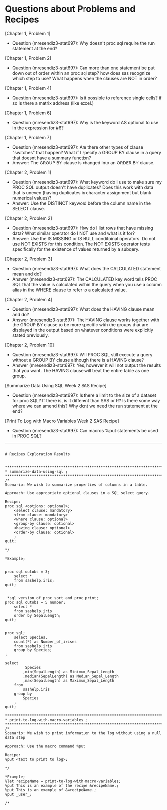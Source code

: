 
# Questions about Problems and Recipes

[Chapter 1, Problem 1]
* Question (mresendiz3-stat697): Why doesn't proc sql require the run statement at the end?



[Chapter 1, Problem 2]
* Question (mresendiz3-stat697): Can more than one statement be put down out of order within an proc sql step? how does sas recognize which step to use? What happens when the clauses are NOT in order?



[Chapter 1, Problem 4]
* Question (mresendiz3-stat697): Is it possible to reference single cells? if so is there a matrix address (like excel.)



[Chapter 1, Problem 6]
* Question (mresendiz3-stat697): Why is the keyword AS optional to use in the expression for #6?



[Chapter 1, Problem 7]
* Question (mresendiz3-stat697): Are there other types of clause "switches" that happen? What if I specify a GROUP BY clause in a query that doesnt have a summary function?
* Answer: The GROUP BY clause is changed into an ORDER BY clause. 



[Chapter 2, Problem 1]
* Question (mresendiz3-stat697): What keyword do I use to make sure my PROC SQL output doesn't have duplicates? Does this work with data that is uneven (having duplicates in character assignment but blank numerical values)?
* Answer: Use the DISTINCT keyword before the column name in the SELECT clause.



[Chapter 2, Problem 2]
* Question (mresendiz3-stat697): How do I list rows that have missing data? What similar operator do I NOT use and what is it for?
* Answer: Use the IS MISSING or IS NULL conditoinal operators. Do not use NOT EXISTS for this condition. The NOT EXISTS operator tests specifically for the existence of values returned by a subqery. 



[Chapter 2, Problem 3]
* Question (mresendiz3-stat697): What does the CALCULATED statement mean and do?
* Answer (mresendiz3-stat697): The CALCULATED key word tells PROC SQL that the value is calculated within the query when you use a column alias in the WHERE clause to refer to a calculated value. 


[Chapter 2, Problem 4]
* Question (mresendiz3-stat697): What does the HAVING clause mean and do?
* Answer (mresendiz3-stat697): The HAVING clause works together with the GROUP BY clause to be more specific with the groups that are displayed in the output based on whatever conditions were explicitly stated previously. 



[Chapter 2, Problem 10]
* Question (mresendiz3-stat697): Will PROC SQL still execute a query without a GROUP BY clause although there is a HAVING clause?
* Answer (mresendiz3-stat697): Yes, however it will not output the results that you want. The HAVING clause will treat the entire table as one group. 

[Summarize Data Using SQL Week 2 SAS Recipe]
* Question (mresendiz3-stat697): Is there a limit to the size of a dataset for proc SQL? If there is, is it different than SAS or R? Is there some way where we can amend this? Why dont we need the run statement at the end?



[Print To Log with Macro Variables Week 2 SAS Recipe]
* Question (mresendiz3-stat697): Can macros %put statements be used in PROC SQL?



***

```

# Recipes Exploration Results


*******************************************************************************;
* summarize-data-using-sql ;
*******************************************************************************;
/*
Scenario: We wish to summarize properties of columns in a table.

Approach: Use appropriate optional clauses in a SQL select query.

Recipe:
proc sql <options: optional>;
    <select clause: mandatory>
    <from clause: mandatory>
    <where clause: optional>
    <group-by clause: optional>
    <having clause: optional>
    <order-by clause: optional>
    ;
quit;

*/

*Example;


proc sql outobs = 3;
	select *
	from sashelp.iris;
quit;


 *sql version of proc sort and proc print;
proc sql outobs = 5 number;
	select *
	from sashelp.iris
	order by SepalLength;
quit;


proc sql;
	select Species, 
	count(*) as Number_of_irises
	from sashelp.iris
	group by Species;
;

select
         Species
        ,min(SepalLength) as Minimum_Sepal_Length
        ,median(SepalLength) as Median_Sepal_Length
        ,max(SepalLength) as Maximum_Sepal_Length
    from
        sashelp.iris
    group by
        Species
    ;
quit;

*******************************************************************************;
* print-to-log-with-macro-variables ;
*******************************************************************************;
/*
Scenario: We wish to print information to the log without using a null data step

Approach: Use the macro command %put

Recipe:
%put <text to print to log>;

*/

*Example;
%let recipeName = print-to-log-with-macro-variables;
%put This is an example of the recipe &recipeName.;
%put This is an example of &=recipeName.;
%put _user_;

/*
```


